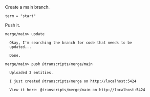Create a main branch.

``` unison
term = "start"
```

Push it.

``` ucm
merge/main> update

  Okay, I'm searching the branch for code that needs to be
  updated...

  Done.

merge/main> push @transcripts/merge/main

  Uploaded 3 entities.

  I just created @transcripts/merge on http://localhost:5424

  View it here: @transcripts/merge/main on http://localhost:5424

```
